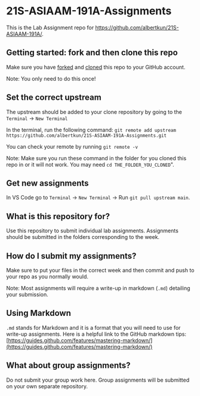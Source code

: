 # 21S-ASIAAM-191A-Assignments
This is the Lab Assignment repo for https://github.com/albertkun/21S-ASIAAM-191A/.
## Getting started: fork and then clone this repo
 Make sure you have [forked](https://github.com/albertkun/21S-ASIAAM-191A/blob/732730b37764dd32b2bf5087af3c9e44e76bea02/Guides/git_forking.md) and [cloned](https://github.com/albertkun/21S-ASIAAM-191A/blob/732730b37764dd32b2bf5087af3c9e44e76bea02/Guides/git_cloning.md) this repo to your GitHub account.
 
 Note: You only need to do this once!

## Set the correct upstream
The upstream should be added to your clone repository by going to the `Terminal` -> `New Terminal` 

In the terminal, run the following command:
`git remote add upstream https://github.com/albertkun/21S-ASIAAM-191A-Assignments.git`

You can check your remote by running
`git remote -v`

Note: Make sure you run these command in the folder for you cloned this repo in or it will not work. You may need `cd THE_FOLDER_YOU_CLONED`".

## Get new assignments
In VS Code go to `Terminal` -> `New Terminal` -> Run `git pull upstream main`.

## What is this repository for?
Use this repository to submit individual lab assignments. Assignments should be submitted in the folders corresponding to the week.

## How do I submit my assignments?
Make sure to put your files in the correct week and then commit and push to your repo as you normally would. 

Note: Most assignments will require a  write-up in markdown (`.md`) detailing your submission. 

## Using Markdown
`.md` stands for Markdown and it is a format that you will need to use for write-up assignments. Here is a helpful link to the GitHub markdown tips: [https://guides.github.com/features/mastering-markdown/](https://guides.github.com/features/mastering-markdown/)

## What about group assignments?
Do not submit your group work here. Group assignments will be submitted on your own separate repository.
